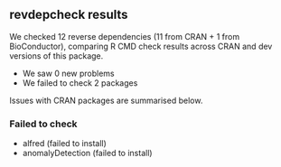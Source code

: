 ## revdepcheck results

We checked 12 reverse dependencies (11 from CRAN + 1 from BioConductor), comparing R CMD check results across CRAN and dev versions of this package.

 * We saw 0 new problems
 * We failed to check 2 packages

Issues with CRAN packages are summarised below.

### Failed to check

* alfred           (failed to install)
* anomalyDetection (failed to install)
